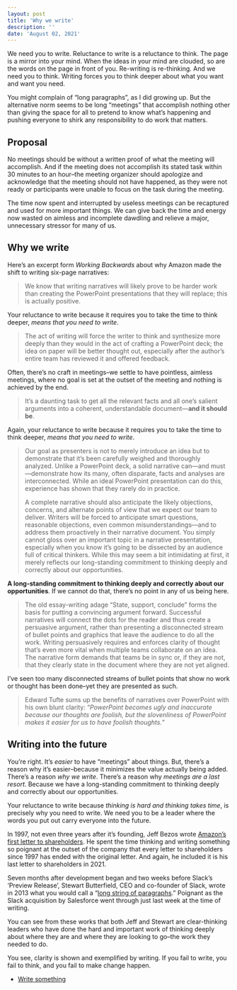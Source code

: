 ```yaml
---
layout: post
title: 'Why we write'
description: ''
date: 'August 02, 2021'
---
```


We need you to write. Reluctance to write is a reluctance to think. The page is a mirror into your mind. When the ideas in your mind are clouded, so are the words on the page in front of you. Re-writing is re-thinking. And we need you to think. Writing forces you to think deeper about what you want and want you need.

You might complain of “long paragraphs”, as I did growing up. But the alternative norm seems to be long “meetings” that accomplish nothing other than giving the space for all to pretend to know what’s happening and pushing everyone to shirk any responsibility to do work that matters.

## Proposal
No meetings should be without a written proof of what the meeting will accomplish. And if the meeting does not accomplish its stated task within 30 minutes to an hour–the meeting organizer should apologize and acknowledge that the meeting should not have happened, as they were not ready or participants were unable to focus on the task during the meeting.

The time now spent and interrupted by useless meetings can be recaptured and used for more important things. We can give back the time and energy now wasted on aimless and incomplete dawdling and relieve a major, unnecessary stressor for many of us.

## Why we write
Here’s an excerpt form *Working Backwards* about why Amazon made the shift to writing six-page narratives:

> We know that writing narratives will likely prove to be harder work than creating the PowerPoint presentations that they will replace; this is actually positive.

Your reluctance to write because it requires you to take the time to think deeper, *means that you need to write*.

> The act of writing will force the writer to think and synthesize more deeply than they would in the act of crafting a PowerPoint deck; the idea on paper will be better thought out, especially after the author’s entire team has reviewed it and offered feedback.

Often, there’s no craft in meetings–we settle to have pointless, aimless meetings, where no goal is set at the outset of the meeting and nothing is achieved by the end.

> It’s a daunting task to get all the relevant facts and all one’s salient arguments into a coherent, understandable document—**and it should be**.

Again, your reluctance to write because it requires you to take the time to think deeper, *means that you need to write*.

> Our goal as presenters is not to merely introduce an idea but to demonstrate that it’s been carefully weighed and thoroughly analyzed. Unlike a PowerPoint deck, a solid narrative can—and must—demonstrate how its many, often disparate, facts and analyses are interconnected. While an ideal PowerPoint presentation can do this, experience has shown that they rarely do in practice.
> 
> A complete narrative should also anticipate the likely objections, concerns, and alternate points of view that we expect our team to deliver. Writers will be forced to anticipate smart questions, reasonable objections, even common misunderstandings—and to address them proactively in their narrative document. You simply cannot gloss over an important topic in a narrative presentation, especially when you know it’s going to be dissected by an audience full of critical thinkers. While this may seem a bit intimidating at first, it merely reflects our long-standing commitment to thinking deeply and correctly about our opportunities.

**A long-standing commitment to thinking deeply and correctly about our opportunities**. If we cannot do that, there’s no point in any of us being here.

> The old essay-writing adage “State, support, conclude” forms the basis for putting a convincing argument forward. Successful narratives will connect the dots for the reader and thus create a persuasive argument, rather than presenting a disconnected stream of bullet points and graphics that leave the audience to do all the work. Writing persuasively requires and enforces clarity of thought that’s even more vital when multiple teams collaborate on an idea. The narrative form demands that teams be in sync or, if they are not, that they clearly state in the document where they are not yet aligned.

I’ve seen too many disconnected streams of bullet points that show no work or thought has been done–yet they are presented as such.

> Edward Tufte sums up the benefits of narratives over PowerPoint with his own blunt clarity: “*PowerPoint becomes ugly and inaccurate because our thoughts are foolish, but the slovenliness of PowerPoint makes it easier for us to have foolish thoughts.*”

## Writing into the future
You’re right. It’s *easier* to have “meetings” about things. But, there’s a reason why it’s easier–because it minimizes the value actually being added. There’s a reason *why we write*. There’s a reason why *meetings are a last resort*. Because we have a long-standing commitment to thinking deeply and correctly about our opportunities.

Your reluctance to write because *thinking is hard and thinking takes time*, is precisely why you need to write. We need you to be a leader where the words you put out carry everyone into the future.

In 1997, not even three years after it’s founding, Jeff Bezos wrote [Amazon’s first letter to shareholders](/letter-to-shareholders/). He spent the time thinking and writing something so poignant at the outset of the company that every letter to shareholders since 1997 has ended with the original letter. And again, he included it is his last letter to shareholders in 2021.

Seven months after development began and two weeks before Slack’s ‘Preview Release’, Stewart Butterfield, CEO and co-founder of Slack, wrote in 2013 what you would call a “[long string of paragraphs](https://medium.com/@stewart/we-dont-sell-saddles-here-4c59524d650d).” Poignant as the Slack acquisition by Salesforce went through just last week at the time of writing.

You can see from these works that both Jeff and Stewart are clear-thinking leaders who have done the hard and important work of thinking deeply about where they are and where they are looking to go–the work they needed to do.

You see, clarity is shown and exemplified by writing. If you fail to write, you fail to think, and you fail to make change happen.

- [Write something](https://seths.blog/2021/09/write-something/)